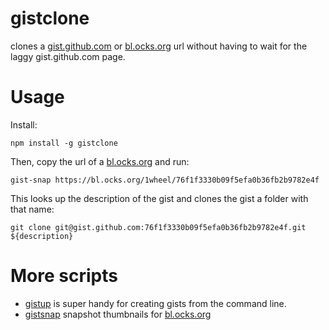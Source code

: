 # gistclone

clones a [gist.github.com](https://gist.github.com) or [bl.ocks.org](https://bl.ocks.org) url without having to wait for the laggy gist.github.com page. 

# Usage 

Install:

    npm install -g gistclone

Then, copy the url of a [bl.ocks.org](http://bl.ocks.org/)  and run: 

    gist-snap https://bl.ocks.org/1wheel/76f1f3330b09f5efa0b36fb2b9782e4f

This looks up the description of the gist and clones the gist a folder with that name:  

    git clone git@gist.github.com:76f1f3330b09f5efa0b36fb2b9782e4f.git ${description}


# More scripts

- [gistup](https://github.com/mbostock/gistup) is super handy for creating gists from the command line. 
- [gistsnap](https://github.com/1wheel/gistsnap) snapshot thumbnails for [bl.ocks.org](http://bl.ocks.org/)


